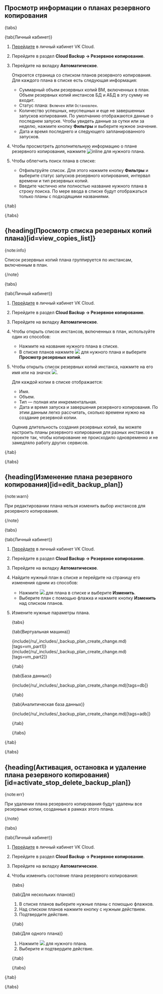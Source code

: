 ## Просмотр информации о планах резервного копирования

{tabs}

{tab(Личный кабинет)}

1. [Перейдите](https://msk.cloud.vk.com/app/) в личный кабинет VK Cloud.
1. Перейдите в раздел **Cloud Backup → Резервное копирование**.
1. Перейдите на вкладку **Автоматическое**.

    Откроется страница со списком планов резервного копирования. Для каждого плана в списке есть следующая информация:

    * Суммарный объем резервных копий ВМ, включенных в план. Объем резервных копий инстансов БД и АБД в эту сумму не входит.
    * Статус плана: `Включен` или `Остановлен`.
    * Количество успешных, неуспешных и еще не завершенных запусков копирования. По умолчанию отображаются данные о последнем запуске. Чтобы увидеть данные за сутки или за неделю, нажмите кнопку **Фильтры** и выберите нужное значение.
    * Дата и время последнего и следующего запланированного запусков.

1. Чтобы просмотреть дополнительную информацию о плане резервного копирования, нажмите ![](/ru/assets/info-icon.svg "inline") для нужного плана.
1. Чтобы облегчить поиск плана в списке:

    * Отфильтруйте список. Для этого нажмите кнопку **Фильтры** и выберите статус запусков резервного копирования, интервал времени и тип резервных копий.
    * Введите частично или полностью название нужного плана в строку поиска. По мере ввода в списке будут отображаться только планы с подходящими названиями.

{/tab}

{/tabs}

## {heading(Просмотр списка резервных копий плана)[id=view_copies_list]}

{note:info}

Список резервных копий плана группируется по инстансам, включенным в план.

{/note}

{tabs}

{tab(Личный кабинет)}

1. [Перейдите](https://msk.cloud.vk.com/app/) в личный кабинет VK Cloud.
1. Перейдите в раздел **Cloud Backup → Резервное копирование**.
1. Перейдите на вкладку **Автоматическое**.
1. Чтобы открыть список инстансов, включенных в план, используйте один из способов:

   * Нажмите на название нужного плана в списке.
   * В списке планов нажмите ![ ](/ru/assets/more-icon.svg "inline") для нужного плана и выберите **Просмотр резервных копий**.

1. Чтобы открыть список резервных копий инстанса, нажмите на его имя или на значок ![ ](/ru/assets/right-arrow-icon.svg "inline").

   Для каждой копии в списке отображается:

   * Имя.
   * Объем.
   * Тип — полная или инкрементальная.
   * Дата и время запуска и завершения резервного копирования. По этим данным легко рассчитать, сколько времени нужно на создание резервной копии.

    Оценив длительность создания резервных копий, вы можете настроить планы резервного копирования для разных инстансов в проекте так, чтобы копирование не происходило одновременно и не замедляло работу других сервисов.

{/tab}

{/tabs}

## {heading(Изменение плана резервного копирования)[id=edit_backup_plan]}

{note:warn}

При редактировании плана нельзя изменить выбор инстансов для резервного копирования.

{/note}

{tabs}

{tab(Личный кабинет)}

1. [Перейдите](https://msk.cloud.vk.com/app/) в личный кабинет VK Cloud.
1. Перейдите в раздел **Cloud Backup → Резервное копирование**.
1. Перейдите на вкладку **Автоматическое**.
1. Найдите нужный план в списке и перейдите на страницу его изменения одним из способов:

   * Нажмите ![ ](/ru/assets/more-icon.svg "inline") для плана в списке и выберите **Изменить**.
   * Выберите план с помощью флажка и нажмите кнопку **Изменить** над списком планов.

1. Измените нужные параметры плана.

   {tabs}

   {tab(Виртуальная машина)}

   {include(/ru/_includes/_backup_plan_create_change.md)[tags=vm_part1]}
   {include(/ru/_includes/_backup_plan_create_change.md)[tags=vm_part2]}

   {/tab}

   {tab(База данных)}

   {include(/ru/_includes/_backup_plan_create_change.md)[tags=db]}

   {/tab}

   {tab(Аналитическая база данных)}

   {include(/ru/_includes/_backup_plan_create_change.md)[tags=adb]}

   {/tab}

   {/tabs}

{/tab}

{/tabs}

## {heading(Активация, остановка и удаление плана резервного копирования)[id=activate_stop_delete_backup_plan]}

{note:err}

При удалении плана резервного копирования будут удалены все резервные копии, созданные в рамках этого плана.

{/note}

{tabs}

{tab(Личный кабинет)}

1. [Перейдите](https://msk.cloud.vk.com/app/) в личный кабинет VK Cloud.
1. Перейдите в раздел **Cloud Backup → Резервное копирование**.
1. Перейдите на вкладку **Автоматическое**.
1. Чтобы изменить состояние плана резервного копирования:

   {tabs}

   {tab(Для нескольких планов)}

   1. В списке планов выберите нужные планы с помощью флажков.
   1. Над списком планов нажмите кнопку с нужным действием.
   1. Подтвердите действие.

   {/tab}

   {tab(Для одного плана)}

   1. Нажмите ![ ](/ru/assets/more-icon.svg "inline") для нужного плана.
   1. Выберите и подтвердите действие.

   {/tab}
   
   {/tabs}

{/tab}

{/tabs}
